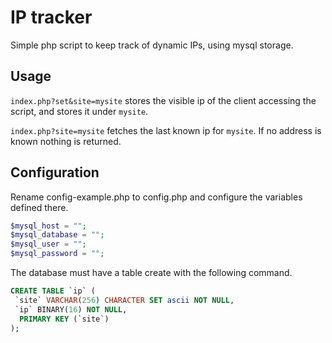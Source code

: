 # IP tracker

Simple php script to keep track of dynamic IPs, using mysql storage.

## Usage

`index.php?set&site=mysite` stores the visible ip of the client accessing the script, and stores it under `mysite`.

`index.php?site=mysite` fetches the last known ip for `mysite`. If no address is known nothing is returned.

## Configuration
Rename config-example.php to config.php and configure the variables defined there.
```php
$mysql_host = "";
$mysql_database = "";
$mysql_user = "";
$mysql_password = "";
```

The database must have a table create with the following command.
```sql
CREATE TABLE `ip` (
 `site` VARCHAR(256) CHARACTER SET ascii NOT NULL,
 `ip` BINARY(16) NOT NULL,
  PRIMARY KEY (`site`)
);
```
